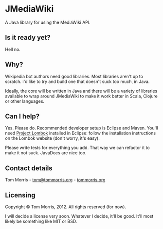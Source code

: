 JMediaWiki
==========

A Java library for using the MediaWiki API.

Is it ready yet?
----------------

Hell no.

Why?
----

Wikipedia bot authors need good libraries. Most libraries aren't up to scratch.
I'd like to try and build one that doesn't suck too much, in Java.

Ideally, the core will be written in Java and there will be a variety of
libraries available to wrap around JMediaWiki to make it work better in Scala,
Clojure or other languages.

Can I help?
-----------

Yes. Please do. Recommended developer setup is Eclipse and Maven. You'll need
[Project Lombok](http://projectlombok.org) installed in Eclipse: follow the
installation instructions on the Lombok website (don't worry, it's easy).

Please write tests for everything you add. That way we can refactor it to make
it not suck. JavaDocs are nice too.

Contact details
---------------

Tom Morris - [tom@tommorris.org](mailto:tom@tommorris.org) -
[tommorris.org](http://tommorris.org/)

Licensing
---------

Copyright &copy; Tom Morris, 2012. All rights reserved (for now).

I will decide a license very soon. Whatever I decide, it'll be good. It'll most
likely be something like MIT or BSD.
